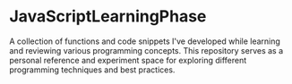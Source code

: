 # JavaScriptLearningPhase
A collection of functions and code snippets I've developed while learning and reviewing various programming concepts. This repository serves as a personal reference and experiment space for exploring different programming techniques and best practices.
